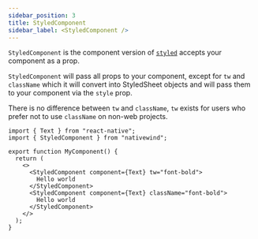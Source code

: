 ```yaml
---
sidebar_position: 3
title: StyledComponent
sidebar_label: <StyledComponent />
---
```


`StyledComponent` is the component version of [`styled`](./styled.md) accepts your component as a prop.

`StyledComponent` will pass all props to your component, except for `tw` and `className` which it will convert into StyledSheet objects and will pass them to your component via the `style` prop.

There is no difference between `tw` and `className`, `tw` exists for users who prefer not to use `className` on non-web projects.

```tsx
import { Text } from "react-native";
import { StyledComponent } from "nativewind";

export function MyComponent() {
  return (
    <>
      <StyledComponent component={Text} tw="font-bold">
        Hello world
      </StyledComponent>
      <StyledComponent component={Text} className="font-bold">
        Hello world
      </StyledComponent>
    </>
  );
}
```
